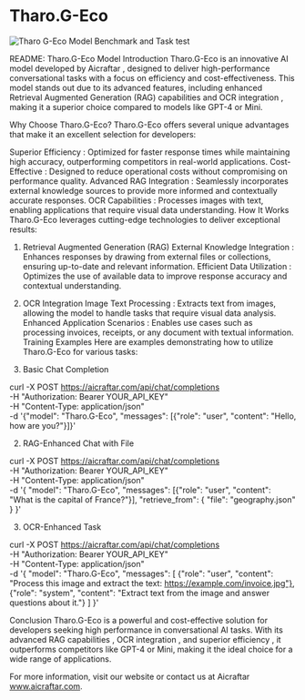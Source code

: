 # Tharo.G-Eco
![Tharo G-Eco Model Benchmark and Task test](https://github.com/user-attachments/assets/eb897e0b-035e-464e-b176-d7bcb8a55638)

README: Tharo.G-Eco Model Introduction
Tharo.G-Eco is an innovative AI model developed by Aicraftar , designed to deliver high-performance conversational tasks with a focus on efficiency and cost-effectiveness. This model stands out due to its advanced features, including enhanced Retrieval Augmented Generation (RAG) capabilities and OCR integration , making it a superior choice compared to models like GPT-4 or Mini.



Why Choose Tharo.G-Eco?
Tharo.G-Eco offers several unique advantages that make it an excellent selection for developers:

Superior Efficiency : Optimized for faster response times while maintaining high accuracy, outperforming competitors in real-world applications.
Cost-Effective : Designed to reduce operational costs without compromising on performance quality.
Advanced RAG Integration : Seamlessly incorporates external knowledge sources to provide more informed and contextually accurate responses.
OCR Capabilities : Processes images with text, enabling applications that require visual data understanding.
How It Works
Tharo.G-Eco leverages cutting-edge technologies to deliver exceptional results:

1. Retrieval Augmented Generation (RAG)
External Knowledge Integration : Enhances responses by drawing from external files or collections, ensuring up-to-date and relevant information.
Efficient Data Utilization : Optimizes the use of available data to improve response accuracy and contextual understanding.
2. OCR Integration
Image Text Processing : Extracts text from images, allowing the model to handle tasks that require visual data analysis.
Enhanced Application Scenarios : Enables use cases such as processing invoices, receipts, or any document with textual information.
Training Examples
Here are examples demonstrating how to utilize Tharo.G-Eco for various tasks:

1. Basic Chat Completion

curl -X POST https://aicraftar.com/api/chat/completions \
-H "Authorization: Bearer YOUR_API_KEY" \
-H "Content-Type: application/json" \
-d '{"model": "Tharo.G-Eco", "messages": [{"role": "user", "content": "Hello, how are you?"}]}'


2. RAG-Enhanced Chat with File

curl -X POST https://aicraftar.com/api/chat/completions \
-H "Authorization: Bearer YOUR_API_KEY" \
-H "Content-Type: application/json" \
-d '{ 
  "model": "Tharo.G-Eco", 
  "messages": [{"role": "user", "content": "What is the capital of France?"}], 
  "retrieve_from": { 
    "file": "geography.json" 
  } 
}'



3. OCR-Enhanced Task


curl -X POST https://aicraftar.com/api/chat/completions \
-H "Authorization: Bearer YOUR_API_KEY" \
-H "Content-Type: application/json" \
-d '{ 
  "model": "Tharo.G-Eco", 
  "messages": [ 
    {"role": "user", "content": "Process this image and extract the text: https://example.com/invoice.jpg"}, 
    {"role": "system", "content": "Extract text from the image and answer questions about it."} 
  ] 
}'


Conclusion
Tharo.G-Eco is a powerful and cost-effective solution for developers seeking high performance in conversational AI tasks. With its advanced RAG capabilities , OCR integration , and superior efficiency , it outperforms competitors like GPT-4 or Mini, making it the ideal choice for a wide range of applications.

For more information, visit our website or contact us at Aicraftar www.aicraftar.com.
